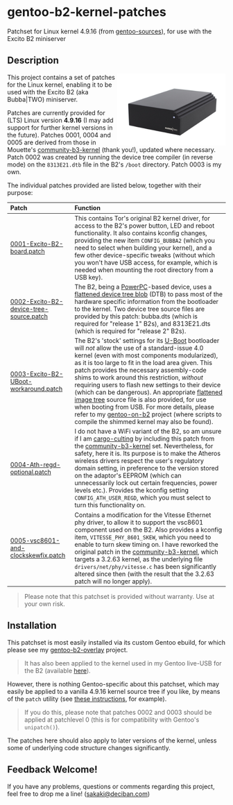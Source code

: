 # gentoo-b2-kernel-patches
Patchset for Linux kernel 4.9.16 (from [gentoo-sources](https://wiki.gentoo.org/wiki/Kernel/Overview#General_purpose:_gentoo-sources)), for use with the Excito B2 miniserver

## Description

<img src="https://raw.githubusercontent.com/sakaki-/resources/master/excito/b2/Excito_b2.jpg" alt="Excito B2, aka Bubba|TWO" width="250px" align="right"/>
This project contains a set of patches for the Linux kernel, enabling it to be used with the Excito B2 (aka Bubba|TWO) miniserver.

Patches are currently provided for (LTS) Linux version **4.9.16** (I may add support for further kernel versions in the future). Patches 0001, 0004 and 0005 are derived from those in Mouette's [community-b3-kernel](https://github.com/Excito/community-b3-kernel/tree/master/debian/patches) (thank you!), updated where necessary. Patch 0002 was created by running the device tree compiler (in reverse mode) on the `8313E21.dtb` file in the B2's `/boot` directory. Patch 0003 is my own.

The individual patches provided are listed below, together with their purpose:

Patch | Function
:--- | :---
[0001-Excito-B2-board.patch](https://github.com/sakaki-/gentoo-b2-kernel-patches/blob/master/0001-Excito-B2-board.patch) | This contains Tor's original B2 kernel driver, for access to the B2's power button, LED and reboot functionality. It also contains kconfig changes, providing the new item `CONFIG_BUBBA2` (which you need to select when building your kernel), and a few other device-specific tweaks (without which you won't have USB access, for example, which is needed when mounting the root directory from a USB key).
[0002-Excito-B2-device-tree-source.patch](https://github.com/sakaki-/gentoo-b2-kernel-patches/blob/master/0002-Excito-B2-device-tree-source.patch) | The B2, being a [PowerPC](https://en.wikipedia.org/wiki/PowerPC)-based device, uses a [flattened device tree blob](http://events.linuxfoundation.org/sites/events/files/slides/petazzoni-device-tree-dummies.pdf) (DTB) to pass most of the hardware specific information from the bootloader to the kernel. Two device tree source files are provided by this patch: bubba.dts (which is required for "release 1" B2s), and 8313E21.dts (which is required for "release 2" B2s).
[0003-Excito-B2-UBoot-workaround.patch](https://github.com/sakaki-/gentoo-b2-kernel-patches/blob/master/0003-Excito-B2-UBoot-workaround.patch) | The B2's 'stock' settings for its [U-Boot](http://www.denx.de/wiki/U-Boot) bootloader will *not* allow the use of a standard-issue 4.0 kernel (even with most components modularized), as it is too large to fit in the load area given. This patch provides the necessary assembly-code shims to work around this restriction, *without* requiring users to flash new settings to their device (which can be dangerous). An appropriate [flattened image tree](http://www.denx.de/wiki/pub/U-Boot/Documentation/multi_image_booting_scenarios.pdf) source file is also provided, for use when booting from USB. For more details, please refer to my [gentoo-on-b2](https://github.com/sakaki-/gentoo-on-b2) project (where scripts to compile the shimmed kernel may also be found).
[0004-Ath-regd-optional.patch](https://github.com/sakaki-/gentoo-b2-kernel-patches/blob/master/0004-Ath-regd-optional.patch) | I do not have a WiFi variant of the B2, so am unsure if I am [cargo-culting](https://en.wikipedia.org/wiki/Cargo_cult_programming) by including this patch from the [community-b3-kernel](https://github.com/Excito/community-b3-kernel/tree/master/debian/patches) set. Nevertheless, for safety, here it is. Its purpose is to make the Atheros wireless drivers respect the user's regulatory domain setting, in preference to the version stored on the adaptor's EEPROM (which can unnecessarily lock out certain frequencies, power levels etc.). Provides the kconfig setting `CONFIG_ATH_USER_REGD`, which you must select to turn this functionality on.
[0005-vsc8601-and-clockskewfix.patch](https://github.com/sakaki-/gentoo-b2-kernel-patches/blob/master/0004-Ath-regd-optional.patch) | Contains a modification for the Vitesse Ethernet phy driver, to allow it to support the vsc8601 component used on the B2. Also provides a kconfig item, `VITESSE_PHY_8601_SKEW`, which you need to enable to turn skew timing on. I have reworked the original patch in the [community-b3-kernel](https://github.com/Excito/community-b3-kernel/tree/master/debian/patches), which targets a 3.2.63 kernel, as the underlying file `drivers/net/phy/vitesse.c` has been significantly altered since then (with the result that the 3.2.63 patch will no longer apply).

> Please note that this patchset is provided without warranty. Use at your own risk.

## Installation

This patchset is most easily installed via its custom Gentoo ebuild, for which please see my [gentoo-b2-overlay](https://github.com/sakaki-/gentoo-b2-overlay) project.

> It has also been applied to the kernel used in my Gentoo live-USB for the B2 (available [here](https://github.com/sakaki-/gentoo-on-b2)).

However, there is nothing Gentoo-specific about this patchset, which may easily be applied to a vanilla 4.9.16 kernel source tree if you like, by means of the `patch` utility (see [these instructions](http://superuser.com/questions/324968/how-do-i-apply-a-patch-to-my-linux-kernel), for example).

> If you do this, please note that patches 0002 and 0003 should be applied at patchlevel 0 (this is for compatibility with Gentoo's `unipatch()`).

The patches here should also apply to later versions of the kernel, unless some of underlying code structure changes significantly.

## Feedback Welcome!

If you have any problems, questions or comments regarding this project, feel free to drop me a line! (sakaki@deciban.com)


